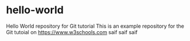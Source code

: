 # hello-world
Hello World repository for Git tutorial
This is an example repository for the Git tutoial on https://www.w3schools.com
saif 
saif
saif
